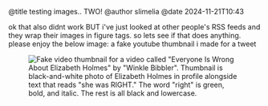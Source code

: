 @title testing images.. TWO! @author slimelia @date 2024-11-21T10:43

ok that also didnt work BUT i've just looked at other people's RSS feeds
and they wrap their images in figure tags. so lets see if that does
anything. please enjoy the below image: a fake youtube thumbnail i made
for a tweet

<figure><img src="https://tilde.town/~slimelia/pages/testing images..
TWO!/theranos.jpg" alt="Fake video thumbnail for a video called
&quot;Everyone Is Wrong About Elizabeth Holmes&quot; by &quot;Winkle
Bibbler&quot;. Thumbnail is black-and-white photo of Elizabeth Holmes in
profile alongside text that reads &quot;she was RIGHT.&quot; The word
&quot;right&quot; is green, bold, and italic. The rest is all black and
lowercase." title="Watch now!" /></figure>
